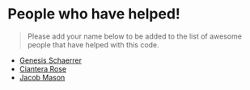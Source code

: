 # People who have helped!

> Please add your name below to be added to the list of awesome people that have helped with this code.

- [Genesis Schaerrer](https://github.com/genesisschaerrer)
- [Ciantera Rose](https://github.com/Ciantera-Rose)
- [Jacob Mason](github.com/JacobMason83)

